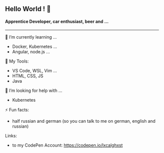 ## Hello World ! 👋

#### Apprentice Developer, car enthusiast, beer and ...

---
🌱 I’m currently learning ...
  - Docker, Kubernetes ...
  - Angular, node.js ...
  
 :vhs: My Tools:
  - VS Code, WSL, Vim ...
  - HTML, CSS, JS 
  - Java
 
🤔 I’m looking for help with ...
  - Kubernetes

⚡ Fun facts:
  - half russian and german (so you can talk to me on german, english and russian)
  
 Links: 
  - to my CodePen Account: https://codepen.io/lxcalghxst

